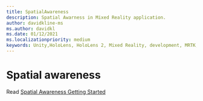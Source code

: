 ```yaml
---
title: SpatialAwareness
description: Spatial Awarness in Mixed Reality application.
author: davidkline-ms
ms.author: davidkl
ms.date: 01/12/2021
ms.localizationpriority: medium
keywords: Unity,HoloLens, HoloLens 2, Mixed Reality, development, MRTK,
---
```


# Spatial awareness

Read [Spatial Awareness Getting Started](../features/spatial-awareness/SpatialAwarenessGettingStarted.md)
